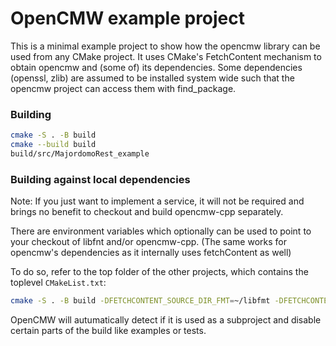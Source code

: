 # OpenCMW example project

This is a minimal example project to show how the opencmw library can be used from any CMake project.
It uses CMake's FetchContent mechanism to obtain opencmw and (some of) its dependencies.
Some dependencies (openssl, zlib) are assumed to be installed system wide such that the opencmw project can access them with find_package.

### Building

``` bash
cmake -S . -B build
cmake --build build
build/src/MajordomoRest_example
```
### Building against local dependencies
    
Note: If you just want to implement a service, it will not be required and brings no benefit to checkout and build opencmw-cpp separately.

There are environment variables which optionally can be used to point to your checkout of libfnt and/or opencmw-cpp.
(The same works for opencmw's dependencies as it internally uses fetchContent as well)

To do so, refer to the top folder of the other projects, which contains the toplevel `CMakeList.txt`:

``` bash
cmake -S . -B build -DFETCHCONTENT_SOURCE_DIR_FMT=~/libfmt -DFETCHCONTENT_SOURCE_DIR_OPENCMW-CPP=~/opencmw-cpp
```

OpenCMW will autumatically detect if it is used as a subproject and disable certain parts of the build like examples or tests.
